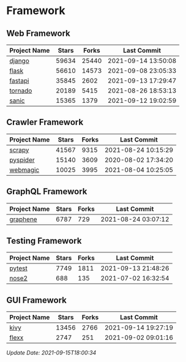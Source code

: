 # Framework

## Web Framework
| Project Name | Stars | Forks | Last Commit |
| ------------ | ----- | ----- | ----------- |
| [django](https://github.com/django/django) | 59634 | 25440 | 2021-09-14 13:50:08 |
| [flask](https://github.com/pallets/flask) | 56610 | 14573 | 2021-09-08 23:05:33 |
| [fastapi](https://github.com/tiangolo/fastapi) | 35845 | 2602 | 2021-09-13 17:29:47 |
| [tornado](https://github.com/tornadoweb/tornado) | 20189 | 5415 | 2021-08-26 18:53:13 |
| [sanic](https://github.com/sanic-org/sanic) | 15365 | 1379 | 2021-09-12 19:02:59 |

## Crawler Framework
| Project Name | Stars | Forks | Last Commit |
| ------------ | ----- | ----- | ----------- |
| [scrapy](https://github.com/scrapy/scrapy) | 41567 | 9315 | 2021-08-24 10:15:29 |
| [pyspider](https://github.com/binux/pyspider) | 15140 | 3609 | 2020-08-02 17:34:20 |
| [webmagic](https://github.com/code4craft/webmagic) | 10025 | 3995 | 2021-08-04 10:25:05 |

## GraphQL Framework
| Project Name | Stars | Forks | Last Commit |
| ------------ | ----- | ----- | ----------- |
| [graphene](https://github.com/graphql-python/graphene) | 6787 | 729 | 2021-08-24 03:07:12 |

## Testing Framework
| Project Name | Stars | Forks | Last Commit |
| ------------ | ----- | ----- | ----------- |
| [pytest](https://github.com/pytest-dev/pytest) | 7749 | 1811 | 2021-09-13 21:48:26 |
| [nose2](https://github.com/nose-devs/nose2) | 688 | 135 | 2021-07-02 16:32:54 |

## GUI Framework
| Project Name | Stars | Forks | Last Commit |
| ------------ | ----- | ----- | ----------- |
| [kivy](https://github.com/kivy/kivy) | 13456 | 2766 | 2021-09-14 19:27:19 |
| [flexx](https://github.com/flexxui/flexx) | 2747 | 251 | 2021-09-02 09:01:16 |

*Update Date: 2021-09-15T18:00:34*